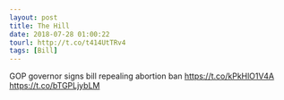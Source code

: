 ```yaml
---
layout: post
title: The Hill
date: 2018-07-28 01:00:22
tourl: http://t.co/t414UtTRv4
tags: [Bill]
---
```

GOP governor signs bill repealing abortion ban https://t.co/kPkHlO1V4A https://t.co/bTGPLjybLM